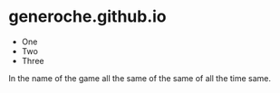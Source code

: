 # generoche.github.io
* One
* Two
* Three

In the name of the game all the same of the same of all the time same.
